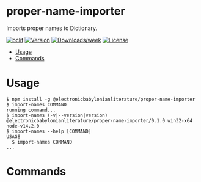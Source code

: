 proper-name-importer
====================

Imports proper names to Dictionary.

[![oclif](https://img.shields.io/badge/cli-oclif-brightgreen.svg)](https://oclif.io)
[![Version](https://img.shields.io/npm/v/proper-name-importer.svg)](https://npmjs.org/package/proper-name-importer)
[![Downloads/week](https://img.shields.io/npm/dw/proper-name-importer.svg)](https://npmjs.org/package/proper-name-importer)
[![License](https://img.shields.io/npm/l/proper-name-importer.svg)](https://github.com/ElectronicBabylonianLiterature/proper-name-importer/blob/master/package.json)

<!-- toc -->
* [Usage](#usage)
* [Commands](#commands)
<!-- tocstop -->
# Usage
<!-- usage -->
```sh-session
$ npm install -g @electronicbabylonianliterature/proper-name-importer
$ import-names COMMAND
running command...
$ import-names (-v|--version|version)
@electronicbabylonianliterature/proper-name-importer/0.1.0 win32-x64 node-v14.2.0
$ import-names --help [COMMAND]
USAGE
  $ import-names COMMAND
...
```
<!-- usagestop -->
# Commands
<!-- commands -->

<!-- commandsstop -->
